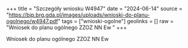 +++
title = "Szczegóły wniosku W4947"
date = "2024-06-14"
source = "https://bip.brg.gda.pl/images/uploads/wnioski-do-planu-ogolnego/w4947.pdf"
tags = ["wnioski-ogolne"]
geolinks = []
raw = "Wniosek do planu ogólnego ZZOZ NN Ew "
+++

Wniosek do planu ogólnego
ZZOZ NN Ew




